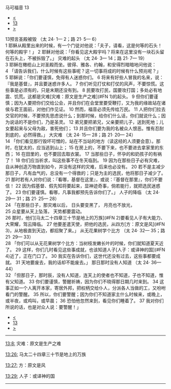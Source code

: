 ﻿





 马可福音 13




* [<](bible/MRK12.md)
* [13](bible/MRK.md)
* [>](bible/MRK14.md)



 
13预言圣殿被毁 （太 24· 1— 2；路 21· 5— 6）  
1 耶稣从殿里出来的时候，有一个门徒对他说：「夫子，请看，这是何等的石头！何等的殿宇！」 
2 耶稣对他说：「你看见这大殿宇吗？将来在这里没有一块石头留在石头上，不被拆毁了。」 灾难的起头 （太 24· 3— 14；路 21· 7— 19）  
3 耶稣在橄榄山上对圣殿而坐。彼得、雅各、约翰，和安得烈暗暗地问他说： 
4 「请告诉我们，什么时候有这些事呢？这一切事将成的时候有什么预兆呢？」 
5 耶稣说：「你们要谨慎，免得有人迷惑你们。 
6 将来有好些人冒我的名来，说：『我是基督』，并且要迷惑许多人。 
7 你们听见打仗和打仗的风声，不要惊慌。这些事是必须有的，只是末期还没有到。 
8 民要攻打民，国要攻打国；多处必有地震、饥荒。这都是灾难[灾难：原文是生产之难](#FN 1)的起头。 
9 但你们要谨慎；因为人要把你们交给公会，并且你们在会堂里要受鞭打，又为我的缘故站在诸侯与君王面前，对他们作见证。 
10 然而，福音必须先传给万民。 
11 人把你们拉去交官的时候，不要预先思虑说什么；到那时候，给你们什么话，你们就说什么；因为说话的不是你们，乃是圣灵。 
12 弟兄要把弟兄，父亲要把儿子，送到死地；儿女要起来与父母为敌，害死他们； 
13 并且你们要为我的名被众人恨恶。惟有忍耐到底的，必然得救。」 大灾难 （太 24· 15— 28；路 21· 20— 24）  
14 「你们看见那行毁坏可憎的，站在不当站的地方（读这经的人须要会意）。那时，在犹太的，应当逃到山上； 
15 在房上的，不要下来，也不要进去拿家里的东西； 
16 在田里的，也不要回去取衣裳。 
17 当那些日子，怀孕的和奶孩子的有祸了！ 
18 你们应当祈求，叫这些事不在冬天临到。 
19 因为在那些日子必有灾难，自从神创造万物直到如今，并没有这样的灾难，后来也必没有。 
20 若不是主减少那日子，凡有血气的，总没有一个得救的；只是为主的选民，他将那日子减少了。 
21 那时若有人对你们说：『看哪，基督在这里』，或说：『基督在那里』，你们不要信！ 
22 因为假基督、假先知将要起来，显神迹奇事，倘若能行，就把选民迷惑了。 
23 你们要谨慎。看哪，凡事我都预先告诉你们了。」 人子的降临 （太 24· 29— 31；路 21· 25— 28）  
24 「在那些日子，那灾难以后， 日头要变黑了， 月亮也不放光，  
25 众星要从天上坠落， 天势都要震动。  
26 那时，他们[马太二十四章三十节是地上的万族](#FN 2)要看见人子有大能力、大荣耀，驾云降临。 
27 他要差遣天使，把他的选民，从四方[方：原文是风](#FN 3)，从地极直到天边，都招聚了来。」 从无花果树学个比方 （太 24· 32— 35；路 21· 29— 33）  
28 「你们可以从无花果树学个比方：当树枝发嫩长叶的时候，你们就知道夏天近了。 
29 这样，你们几时看见这些事成就，也该知道人子[人子：或译神的国](#FN 4)近了，正在门口了。 
30 我实在告诉你们，这世代还没有过去，这些事都要成就。 
31 天地要废去，我的话却不能废去。」 那日那时没有人知道 （太 24· 36— 44）  
32 「但那日子，那时辰，没有人知道，连天上的使者也不知道，子也不知道，惟有父知道。 
33 你们要谨慎，警醒祈祷，因为你们不晓得那日期几时来到。 
34 这事正如一个人离开本家，寄居外邦，把权柄交给仆人，分派各人当做的工，又吩咐看门的警醒。 
35 所以，你们要警醒；因为你们不知道家主什么时候来，或晚上，或半夜，或鸡叫，或早晨； 
36 恐怕他忽然来到，看见你们睡着了。 
37 我对你们所说的话，也是对众人说：要警醒！」 
* [<](bible/MRK12.md)
* [13](bible/MRK.md)
* [>](bible/MRK14.md)





---


[13:8:](#V8)
灾难：原文是生产之难


[13:26:](#V26)
马太二十四章三十节是地上的万族


[13:27:](#V27)
方：原文是风


[13:29:](#V29)
人子：或译神的国




---









